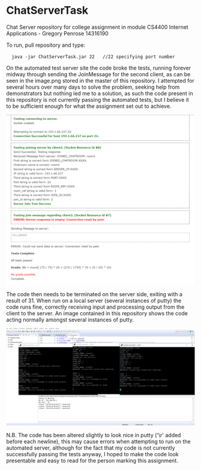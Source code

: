 # ChatServerTask
Chat Server repository for college assignment in module CS4400 Internet Applications - Gregory Penrose 14316190

To run, pull repository and type:

      java -jar ChatServerTask.jar 22   //22 specifying port number 

On the automated test server site the code broke the tests, running forever midway through sending the JoinMessage for the second client, as can be seen in the image.png stored in the master of this repository. I attempted for several hours over many days to solve the problem, seeking help from demonstrators but nothing led me to a solution, as such the code present in this repository is not currently passing the automated tests, but I believe it to be sufficient enough for what the assignment set out to achieve.

![Image1](https://github.com/Roughosing/ChatServerTask/blob/master/image.png "Results")

The code then needs to be terminated on the server side, exiting with a result of 31. When run on a local server (several instances of putty) the code runs fine, correctly receiving input and processing output from the client to the server. An image contained in this repository shows the code acting normally amongst several instances of putty.

![Image1](https://github.com/Roughosing/ChatServerTask/blob/master/putty_chat.png "Results")

N.B. The code has been altered slightly to look nice in putty ('\r' added before each newline), this may cause errors when attempting to run on the automated server, although for the fact that my code is not currently successfully passing the tests anyway, I hoped to make the code look presentable and easy to read for the person marking this assignment.
